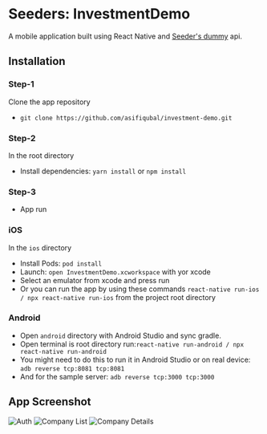 # Seeders: InvestmentDemo

A mobile application built using React Native and [Seeder's dummy](https://developers.themoviedb.org/3) api.

## Installation

### Step-1

Clone the app repository

- `git clone https://github.com/asifiqubal/investment-demo.git`

### Step-2

In the root directory

- Install dependencies: `yarn install` or `npm install`

### Step-3

- App run

### iOS

In the `ios` directory

- Install Pods: `pod install`
- Launch: `open InvestmentDemo.xcworkspace` with yor xcode
- Select an emulator from xcode and press run
- Or you can run the app by using these commands `react-native run-ios / npx react-native run-ios` from the project root directory

### Android

- Open `android` directory with Android Studio and sync gradle.
- Open terminal is root directory run:`react-native run-android / npx react-native run-android`
- You might need to do this to run it in Android Studio or on real device: `adb reverse tcp:8081 tcp:8081`
- And for the sample server: `adb reverse tcp:3000 tcp:3000`

## App Screenshot

![Auth](https://github.com/asifiqubal/investment-demo/assets/21161336/28fe1aa9-3a30-47ae-8698-77f06237a1fe)
![Company List](https://github.com/asifiqubal/investment-demo/assets/21161336/3c286789-6a55-4d8b-91d3-018228fa84be)
![Company Details](https://github.com/asifiqubal/investment-demo/assets/21161336/33609149-880c-41b5-8c6d-7bdafa0abdd4)
